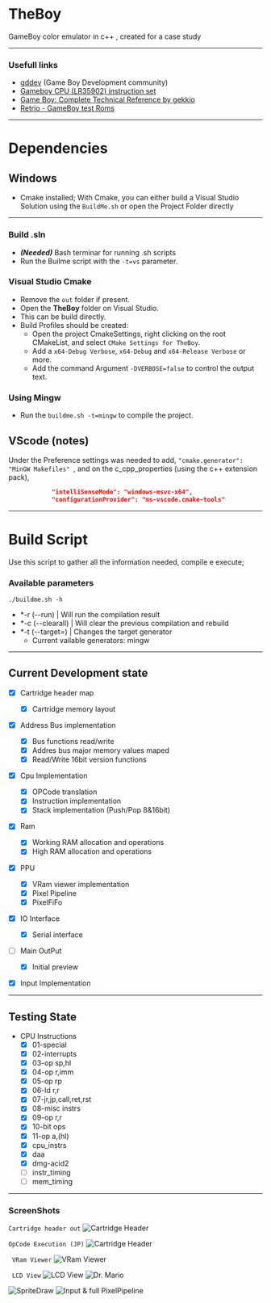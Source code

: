 # TheBoy
GameBoy color emulator in c++  , created for a case study

---

### Usefull links
- [gddev](https://www.gbdev.io/) (Game Boy Development community)
- [Gameboy CPU (LR35902) instruction set](https://www.pastraiser.com/cpu/gameboy/gameboy_opcodes.html)
- [Game Boy: Complete Technical Reference by gekkio](https://gekkio.fi/files/gb-docs/gbctr.pdf)
- [Retrio - GameBoy test Roms](https://github.com/retrio/gb-test-roms)
---

# Dependencies
 ## Windows
 
 - Cmake installed;
 With Cmake, you can either build a Visual Studio Solution using the ```BuildMe.sh``` or open the Project Folder directly

---
 ### Build .sln
 - ***(Needed)*** Bash terminar for running .sh scripts
 - Run the Builme script with the ```-t=vs``` parameter.


 ### Visual Studio Cmake
 - Remove the `out` folder if present.
 - Open the __TheBoy__ folder on Visual Studio.
 - This can be build directly.
- Build Profiles should be created:
	- Open the project CmakeSettings, right clicking on the root CMakeList, and select ```CMake Settings for TheBoy```.
	- Add a `x64-Debug Verbose`, `x64-Debug` and `x64-Release Verbose` or more.
	- Add the command Argument `-DVERBOSE=false` to control the output text.


### Using Mingw
- Run the `buildme.sh -t=mingw` to compile the project.


## VScode (notes)
 
Under the Preference settings was needed to add, ```"cmake.generator": "MinGW Makefiles" ```, and on the c_cpp_properties (using the c++ extension pack), 
```JSON
            "intelliSenseMode": "windows-msvc-x64",
            "configurationProvider": "ms-vscode.cmake-tools"
```

---

# Build Script
Use this script to gather all the information needed, compile e execute;

### Available parameters

```./buildme.sh -h```
- *-r (--run)       | Will run the compilation result
- *-c (--clearall)  | Will clear the previous compilation and rebuild
- *-t (--target=)   | Changes the target generator
	- Current vailable generators: mingw

---

## Current Development state

- [x] Cartridge header map
	- [x] Cartridge memory layout 
- [x] Address Bus implementation
	- [x] Bus functions read/write
	- [x] Addres bus major memory values maped
	- [x] Read/Write 16bit version functions
- [x] Cpu Implementation
	- [x] OPCode translation
	- [x] Instruction implementation
	- [x] Stack implementation (Push/Pop 8&16bit)
- [x] Ram
	- [x] Working RAM allocation and operations
	- [x] High RAM allocation and operations
- [x] PPU
	- [x] VRam viewer implementation
	- [x] Pixel Pipeline
	- [x] PixelFiFo
- [x] IO Interface
	- [x] Serial interface
- [ ] Main OutPut
	- [x] Initial preview
- [x] Input Implementation



---

## Testing State
- CPU Instructions
	- [x] 01-special
	- [x] 02-interrupts
	- [x] 03-op sp,hl
	- [x] 04-op r,imm
	- [x] 05-op rp
	- [x] 06-ld r,r
	- [x] 07-jr,jp,call,ret,rst
	- [x] 08-misc instrs
	- [x] 09-op r,r
	- [x] 10-bit ops
	- [x] 11-op a,(hl)
	- [x] cpu_instrs
	- [x] daa
	- [x] dmg-acid2
	- [ ] instr_timing
	- [ ] mem_timing

---
### ScreenShots
``` Cartridge header out ```
![Cartridge Header](prtSc/CartridgeHeaderMapPNG.PNG)

``` OpCode Execution (JP) ```
![Cartridge Header](prtSc/JumpInstructionCpuExecution.PNG)

``` VRam Viewer```
![VRam Viewer](prtSc/TestROM_Load.PNG)

``` LCD View```
![LCD View](prtSc/LcdDisplay_initial.PNG)
![Dr. Mario](prtSc/Background_Draw_Dr_Mario.PNG)

![SpriteDraw](prtSc/Sprite_Draw_DMG-ACID2Test.PNG)
![Input & full PixelPipeline](prtSc/PPuPipe%20and%20Input.PNG)

